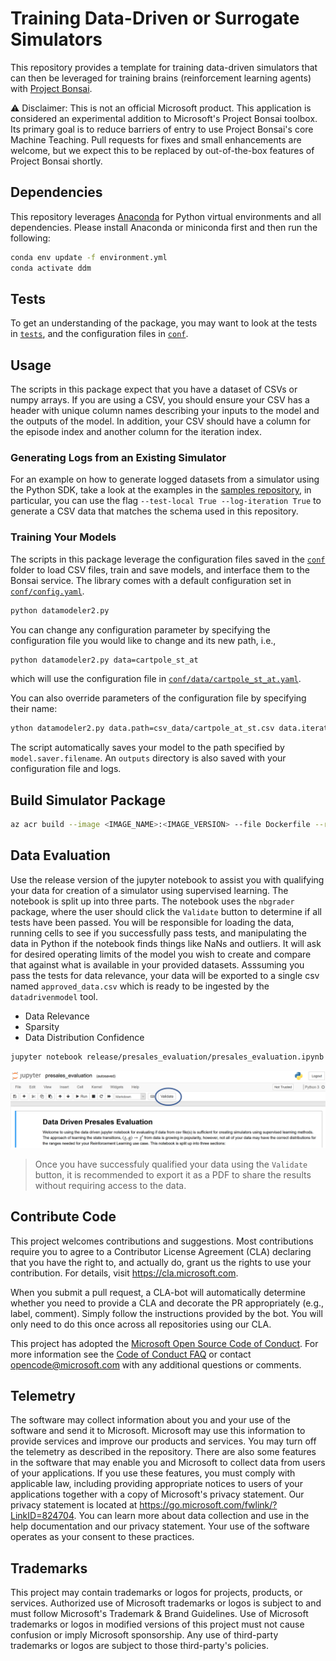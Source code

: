 # Training Data-Driven or Surrogate Simulators

This repository provides a template for training data-driven simulators that can then be leveraged for training brains (reinforcement learning agents) with [Project Bonsai](https://docs.bons.ai/).

:warning: Disclaimer: This is not an official Microsoft product. This application is considered an experimental addition to Microsoft's Project Bonsai toolbox. Its primary goal is to reduce barriers of entry to use Project Bonsai's core Machine Teaching. Pull requests for fixes and small enhancements are welcome, but we expect this to be replaced by out-of-the-box features of Project Bonsai shortly.

## Dependencies

This repository leverages [Anaconda](https://docs.conda.io/en/latest/miniconda.html) for Python virtual environments and all dependencies. Please install Anaconda or miniconda first and then run the following:

```bash
conda env update -f environment.yml
conda activate ddm
```

## Tests

To get an understanding of the package, you may want to look at the tests in [`tests`](./tests), and the configuration files in [`conf`](./conf).

## Usage

The scripts in this package expect that you have a dataset of CSVs or numpy arrays. If you are using a CSV, you should ensure your CSV has a header with unique column names describing your inputs to the model and the outputs of the model. In addition, your CSV should have a column for the episode index and another column for the iteration index.

### Generating Logs from an Existing Simulator

For an example on how to generate logged datasets from a simulator using the Python SDK, take a look at the examples in the [samples repository](https://github.com/microsoft/microsoft-bonsai-api/tree/main/Python/samples), in particular, you can use the flag `--test-local True --log-iteration True` to generate a CSV data that matches the schema used in this repository.

### Training Your Models

The scripts in this package leverage the configuration files saved in the [`conf`](./conf) folder to load CSV files, train and save models, and interface them to the Bonsai service. The library comes with a default configuration set in [`conf/config.yaml`](conf/config.yaml).

```bash
python datamodeler2.py
```

You can change any configuration parameter by specifying the configuration file you would like to change and its new path, i.e.,

```bash
python datamodeler2.py data=cartpole_st_at
```

which will use the configuration file in [`conf/data/cartpole_st_at.yaml`](./conf/data/cartpole_st_at.yaml).


You can also override parameters of the configuration file by specifying their name:

```bash
ython datamodeler2.py data.path=csv_data/cartpole_at_st.csv data.iteration_order=1
```

The script automatically saves your model to the path specified by `model.saver.filename`. An `outputs` directory is also saved with your configuration file and logs.

## Build Simulator Package

```bash
az acr build --image <IMAGE_NAME>:<IMAGE_VERSION> --file Dockerfile --registry <ACR_REGISTRY> .
```

## Data Evaluation

Use the release version of the jupyter notebook to assist you with qualifying your data for creation of a simulator using supervised learning. The notebook is split up into three parts. The notebook uses the `nbgrader` package, where the user should click the `Validate` button to determine if all tests have been passed. You will be responsible for loading the data, running cells to see if you successfully pass tests, and manipulating the data in Python if the notebook finds things like NaNs and outliers. It will ask for desired operating limits of the model you wish to create and compare that against what is available in your provided datasets. Asssuming you pass the tests for data relevance, your data will be exported to a single csv named `approved_data.csv` which is ready to be ingested by the `datadrivenmodel` tool.

- Data Relevance
- Sparsity
- Data Distribution Confidence

```bash
jupyter notebook release/presales_evaluation/presales_evaluation.ipynb
```
![](img/presales_notebook.PNG)

> Once you have successfuly qualified your data using the `Validate` button, it is recommended to export it as a PDF to share the results without requiring access to the data.

## Contribute Code
This project welcomes contributions and suggestions. Most contributions require you to
agree to a Contributor License Agreement (CLA) declaring that you have the right to,
and actually do, grant us the rights to use your contribution. For details, visit
https://cla.microsoft.com.

When you submit a pull request, a CLA-bot will automatically determine whether you need
to provide a CLA and decorate the PR appropriately (e.g., label, comment). Simply follow the
instructions provided by the bot. You will only need to do this once across all repositories using our CLA.

This project has adopted the [Microsoft Open Source Code of Conduct](https://opensource.microsoft.com/codeofconduct/).
For more information see the [Code of Conduct FAQ](https://opensource.microsoft.com/codeofconduct/faq/)
or contact [opencode@microsoft.com](mailto:opencode@microsoft.com) with any additional questions or comments.

## Telemetry
The software may collect information about you and your use of the software and send it to Microsoft. Microsoft may use this information to provide services and improve our products and services. You may turn off the telemetry as described in the repository. There are also some features in the software that may enable you and Microsoft to collect data from users of your applications. If you use these features, you must comply with applicable law, including providing appropriate notices to users of your applications together with a copy of Microsoft's privacy statement. Our privacy statement is located at https://go.microsoft.com/fwlink/?LinkID=824704. You can learn more about data collection and use in the help documentation and our privacy statement. Your use of the software operates as your consent to these practices.

## Trademarks
This project may contain trademarks or logos for projects, products, or services. Authorized use of Microsoft trademarks or logos is subject to and must follow Microsoft's Trademark & Brand Guidelines. Use of Microsoft trademarks or logos in modified versions of this project must not cause confusion or imply Microsoft sponsorship. Any use of third-party trademarks or logos are subject to those third-party's policies.